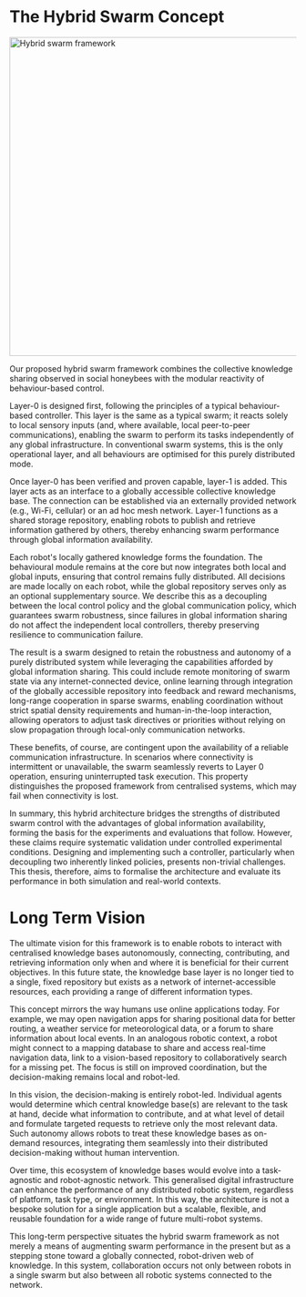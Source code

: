 # The Hybrid Swarm Concept

<img src="assets/images/hybrid_swarm_framework_multi.png" alt="Hybrid swarm framework" width="560"/>

Our proposed hybrid swarm framework combines the collective knowledge sharing observed in social honeybees with the modular reactivity of behaviour-based control. 

Layer-0 is designed first, following the principles of a typical behaviour-based controller. This layer is the same as a typical swarm; it reacts solely to local sensory inputs (and, where available, local peer-to-peer communications), enabling the swarm to perform its tasks independently of any global infrastructure. In conventional swarm systems, this is the only operational layer, and all behaviours are optimised for this purely distributed mode.

Once layer-0 has been verified and proven capable, layer-1 is added. This layer acts as an interface to a globally accessible collective knowledge base. The connection can be established via an externally provided network (e.g., Wi-Fi, cellular) or an ad hoc mesh network. Layer-1 functions as a shared storage repository, enabling robots to publish and retrieve information gathered by others, thereby enhancing swarm performance through global information availability.

Each robot's locally gathered knowledge forms the foundation. The behavioural module remains at the core but now integrates both local and global inputs, ensuring that control remains fully distributed. All decisions are made locally on each robot, while the global repository serves only as an optional supplementary source. We describe this as a decoupling between the local control policy and the global communication policy, which guarantees swarm robustness, since failures in global information sharing do not affect the independent local controllers, thereby preserving resilience to communication failure.

The result is a swarm designed to retain the robustness and autonomy of a purely distributed system while leveraging the capabilities afforded by global information sharing. This could include remote monitoring of swarm state via any internet-connected device, online learning through integration of the globally accessible repository into feedback and reward mechanisms, long-range cooperation in sparse swarms, enabling coordination without strict spatial density requirements and human-in-the-loop interaction, allowing operators to adjust task directives or priorities without relying on slow propagation through local-only communication networks.

These benefits, of course, are contingent upon the availability of a reliable communication infrastructure. In scenarios where connectivity is intermittent or unavailable, the swarm seamlessly reverts to Layer 0 operation, ensuring uninterrupted task execution. This property distinguishes the proposed framework from centralised systems, which may fail when connectivity is lost.

In summary, this hybrid architecture bridges the strengths of distributed swarm control with the advantages of global information availability, forming the basis for the experiments and evaluations that follow. However, these claims require systematic validation under controlled experimental conditions. Designing and implementing such a controller, particularly when decoupling two inherently linked policies, presents non-trivial challenges. This thesis, therefore, aims to formalise the architecture and evaluate its performance in both simulation and real-world contexts.

# Long Term Vision

The ultimate vision for this framework is to enable robots to interact with centralised knowledge bases autonomously, connecting, contributing, and retrieving information only when and where it is beneficial for their current objectives. In this future state, the knowledge base layer is no longer tied to a single, fixed repository but exists as a network of internet-accessible resources, each providing a range of different information types.

This concept mirrors the way humans use online applications today. For example, we may open navigation apps for sharing positional data for better routing, a weather service for meteorological data, or a forum to share information about local events. In an analogous robotic context, a robot might connect to a mapping database to share and access real-time navigation data, link to a vision-based repository to collaboratively search for a missing pet. The focus is still on improved coordination, but the decision-making remains local and robot-led.

In this vision, the decision-making is entirely robot-led. Individual agents would determine which central knowledge base(s) are relevant to the task at hand, decide what information to contribute, and at what level of detail and formulate targeted requests to retrieve only the most relevant data. Such autonomy allows robots to treat these knowledge bases as on-demand resources, integrating them seamlessly into their distributed decision-making without human intervention.

Over time, this ecosystem of knowledge bases would evolve into a task-agnostic and robot-agnostic network. This generalised digital infrastructure can enhance the performance of any distributed robotic system, regardless of platform, task type, or environment. In this way, the architecture is not a bespoke solution for a single application but a scalable, flexible, and reusable foundation for a wide range of future multi-robot systems.

This long-term perspective situates the hybrid swarm framework as not merely a means of augmenting swarm performance in the present but as a stepping stone toward a globally connected, robot-driven web of knowledge. In this system, collaboration occurs not only between robots in a single swarm but also between all robotic systems connected to the network.